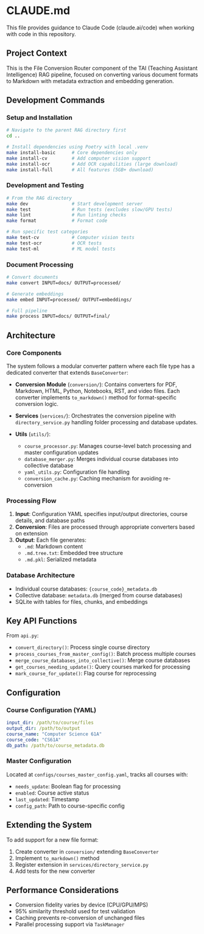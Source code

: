 # CLAUDE.md

This file provides guidance to Claude Code (claude.ai/code) when working with code in this repository.

## Project Context

This is the File Conversion Router component of the TAI (Teaching Assistant Intelligence) RAG pipeline, focused on converting various document formats to Markdown with metadata extraction and embedding generation.

## Development Commands

### Setup and Installation

```bash
# Navigate to the parent RAG directory first
cd ..

# Install dependencies using Poetry with local .venv
make install-basic      # Core dependencies only
make install-cv         # Add computer vision support
make install-ocr        # Add OCR capabilities (large download)
make install-full       # All features (5GB+ download)
```

### Development and Testing

```bash
# From the RAG directory
make dev                # Start development server
make test               # Run tests (excludes slow/GPU tests)
make lint               # Run linting checks
make format             # Format code

# Run specific test categories
make test-cv            # Computer vision tests
make test-ocr           # OCR tests
make test-ml            # ML model tests
```

### Document Processing

```bash
# Convert documents
make convert INPUT=docs/ OUTPUT=processed/

# Generate embeddings
make embed INPUT=processed/ OUTPUT=embeddings/

# Full pipeline
make process INPUT=docs/ OUTPUT=final/
```

## Architecture

### Core Components

The system follows a modular converter pattern where each file type has a dedicated converter that extends `BaseConverter`:

- **Conversion Module** (`conversion/`): Contains converters for PDF, Markdown, HTML, Python, Notebooks, RST, and video files. Each converter implements `to_markdown()` method for format-specific conversion logic.

- **Services** (`services/`): Orchestrates the conversion pipeline with `directory_service.py` handling folder processing and database updates.

- **Utils** (`utils/`):
  - `course_processor.py`: Manages course-level batch processing and master configuration updates
  - `database_merger.py`: Merges individual course databases into collective database
  - `yaml_utils.py`: Configuration file handling
  - `conversion_cache.py`: Caching mechanism for avoiding re-conversion

### Processing Flow

1. **Input**: Configuration YAML specifies input/output directories, course details, and database paths
2. **Conversion**: Files are processed through appropriate converters based on extension
3. **Output**: Each file generates:
   - `.md`: Markdown content
   - `.md.tree.txt`: Embedded tree structure
   - `.md.pkl`: Serialized metadata

### Database Architecture

- Individual course databases: `{course_code}_metadata.db`
- Collective database: `metadata.db` (merged from course databases)
- SQLite with tables for files, chunks, and embeddings

## Key API Functions

From `api.py`:
- `convert_directory()`: Process single course directory
- `process_courses_from_master_config()`: Batch process multiple courses
- `merge_course_databases_into_collective()`: Merge course databases
- `get_courses_needing_update()`: Query courses marked for processing
- `mark_course_for_update()`: Flag course for reprocessing

## Configuration

### Course Configuration (YAML)
```yaml
input_dir: /path/to/course/files
output_dir: /path/to/output
course_name: "Computer Science 61A"
course_code: "CS61A"
db_path: /path/to/course_metadata.db
```

### Master Configuration
Located at `configs/courses_master_config.yaml`, tracks all courses with:
- `needs_update`: Boolean flag for processing
- `enabled`: Course active status
- `last_updated`: Timestamp
- `config_path`: Path to course-specific config

## Extending the System

To add support for a new file format:
1. Create converter in `conversion/` extending `BaseConverter`
2. Implement `to_markdown()` method
3. Register extension in `services/directory_service.py`
4. Add tests for the new converter

## Performance Considerations

- Conversion fidelity varies by device (CPU/GPU/MPS)
- 95% similarity threshold used for test validation
- Caching prevents re-conversion of unchanged files
- Parallel processing support via `TaskManager`